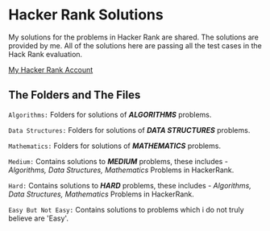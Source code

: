 # Hacker Rank Solutions
My solutions for the problems in Hacker Rank are shared. The solutions are provided by me. All of the solutions here are 
passing all the test cases in the Hack Rank evaluation.

[My Hacker Rank Account](https://www.hackerrank.com/ilkercankaya)


## The Folders and The Files

`Algorithms:` Folders for solutions of _**ALGORITHMS**_ problems.

`Data Structures:` Folders for solutions of _**DATA STRUCTURES**_ problems.

`Mathematics:` Folders for solutions of _**MATHEMATICS**_ problems.

`Medium:` Contains solutions to _**MEDIUM**_ problems, these includes - _Algorithms, 
Data Structures, Mathematics_ Problems in HackerRank.

`Hard:` Contains solutions to _**HARD**_ problems, these includes - _Algorithms, 
Data Structures, Mathematics_ Problems in HackerRank.

`Easy But Not Easy:` Contains solutions to problems which i do not truly believe are 'Easy'.

